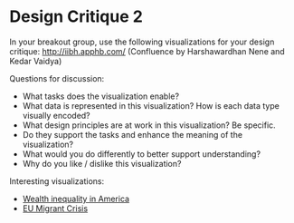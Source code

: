 # Design Critique 2

In your breakout group, use the following visualizations for your design
critique: http://iibh.apphb.com/ (Confluence by Harshawardhan Nene and Kedar
Vaidya)

Questions for discussion:

* What tasks does the visualization enable?
* What data is represented in this visualization? How is each data type visually encoded?
* What design principles are at work in this visualization? Be specific.
* Do they support the tasks and enhance the meaning of the visualization?
* What would you do differently to better support understanding?
* Why do you like / dislike this visualization?

Interesting visualizations:

* [Wealth inequality in America]
* [EU Migrant Crisis]


[Wealth inequality in America]: https://www.youtube.com/watch?feature=player_embedded&v=QPKKQnijnsM
[EU Migrant Crisis]: https://public.tableau.com/s/gallery/eu-migrant-crisis?utm_source=feedburner&utm_medium=email&utm_campaign=Feed%3A+VizOfTheDay+%28Viz+of+the+Day+-+Beautiful+Visual+Stories%29

